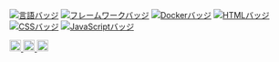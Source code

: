 [![言語バッジ](https://img.shields.io/badge/-Ruby-CC342D.svg?logo=ruby&style=flat-square&logoColor=white)](https://www.ruby-lang.org/)
[![フレームワークバッジ](https://img.shields.io/badge/-Ruby%20on%20Rails-CC0000.svg?logo=ruby-on-rails&style=flat-square&logoColor=white)](https://rubyonrails.org/)
[![Dockerバッジ](https://img.shields.io/badge/-Docker-2496ED.svg?logo=docker&style=flat-square&logoColor=white)](https://www.docker.com/)
[![HTMLバッジ](https://img.shields.io/badge/-HTML5-E34F26.svg?logo=html5&style=flat-square&logoColor=white)](https://developer.mozilla.org/en-US/docs/Web/Guide/HTML)
[![CSSバッジ](https://img.shields.io/badge/-CSS3-1572B6.svg?logo=css3&style=flat-square&logoColor=white)](https://developer.mozilla.org/en-US/docs/Web/CSS)
[![JavaScriptバッジ](https://img.shields.io/badge/-JavaScript-F7DF1E.svg?logo=javascript&style=flat-square&logoColor=black)](https://developer.mozilla.org/en-US/docs/Web/JavaScript)
<p align="left">
  <a href="http://twitter.com/Asaka_Sora_">
    <img height="20" src="https://img.shields.io/twitter/follow/Asaka_Sora_?label=Twitter&logo=twitter&style=flat" />
  </a>
  <a href="http://qiita.com/soraa24926">
    <img height="20" src="https://qiita-badge.apiapi.app/s/soraa24926/posts.svg" />
  </a>
  <//qiita.com/soraa24926">
    <img height="20" src="https://qiita-badge.apiapi.app/s/soraa24926/contributions.svg" />
  </a>
</p>
